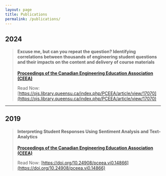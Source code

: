 ```yaml
---
layout: page
title: Publications
permalink: /publications/
---
```


## 2024

>#### **Excuse me, but can you repeat the question? Identifying correlations between thousands of engineering student questions and their impacts on the content and delivery of course materials**
>
>[**Proceedings of the Canadian Engineering Education Association (CEEA)**](https://ceea.ca/)
>
>Read Now: [https://ojs.library.queensu.ca/index.php/PCEEA/article/view/17070](https://ojs.library.queensu.ca/index.php/PCEEA/article/view/17070)

---

## 2019

>#### **Interpreting Student Responses Using Sentiment Analysis and Text-Analytics**
>
>[**Proceedings of the Canadian Engineering Education Association (CEEA)**](https://ceea.ca/)
>
>Read Now: [https://doi.org/10.24908/pceea.vi0.14866](https://doi.org/10.24908/pceea.vi0.14866)